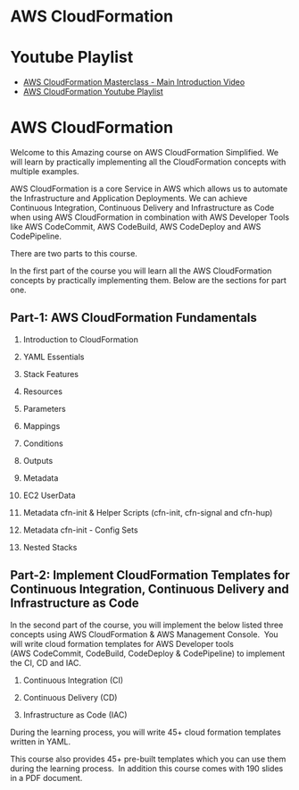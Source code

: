 # AWS CloudFormation  


# Youtube Playlist
- [AWS CloudFormation Masterclass - Main Introduction Video](https://youtu.be/vM7X9AO7r6c)
- [AWS CloudFormation Youtube Playlist](https://www.youtube.com/playlist?list=PLLh98oBzdb7bAuR9Nv-iGzTAxo0e1CRq3)

# AWS CloudFormation  
Welcome to this Amazing course on AWS CloudFormation Simplified. We will learn by practically implementing all the CloudFormation concepts with multiple examples. 

AWS CloudFormation is a core Service in AWS which allows us to automate the Infrastructure and Application Deployments. We can achieve Continuous Integration, Continuous Delivery and Infrastructure as Code when using AWS CloudFormation in combination with AWS Developer Tools like AWS CodeCommit, AWS CodeBuild, AWS CodeDeploy and AWS CodePipeline. 

There are two parts to this course. 

In the first part of the course you will learn all the AWS CloudFormation concepts by practically implementing them. Below are the sections for part one. 

## Part-1: AWS CloudFormation Fundamentals

01. Introduction to CloudFormation

02. YAML Essentials

03. Stack Features

04. Resources

05. Parameters

06. Mappings

07. Conditions

08. Outputs

09. Metadata

10. EC2 UserData

11. Metadata cfn-init & Helper Scripts (cfn-init, cfn-signal and cfn-hup)

12. Metadata cfn-init - Config Sets

13. Nested Stacks

## Part-2: Implement CloudFormation Templates for Continuous Integration, Continuous Delivery and Infrastructure as Code 
In the second part of the course, you will implement the below listed three concepts using AWS CloudFormation & AWS Management Console.  You will write cloud formation templates for AWS Developer tools (AWS CodeCommit, CodeBuild, CodeDeploy & CodePipeline) to implement the CI, CD and IAC.

01. Continuous Integration (CI)

02. Continuous Delivery (CD)

03. Infrastructure as Code (IAC)


During the learning process, you will write 45+ cloud formation templates written in YAML. 

This course also provides 45+ pre-built templates which you can use them during the learning process.  In addition this course comes with 190 slides in a PDF document.

